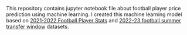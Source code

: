 This repository contains jupyter notebook file about football player price prediction using machine learning. I created this machine learning model based on [2021-2022 Football Player Stats](https://www.kaggle.com/datasets/vivovinco/20212022-football-player-stats) and [2022-23 football summer transfer window](https://www.kaggle.com/datasets/ruslanhuretski/202223-football-summer-transfer-window) datasets.
